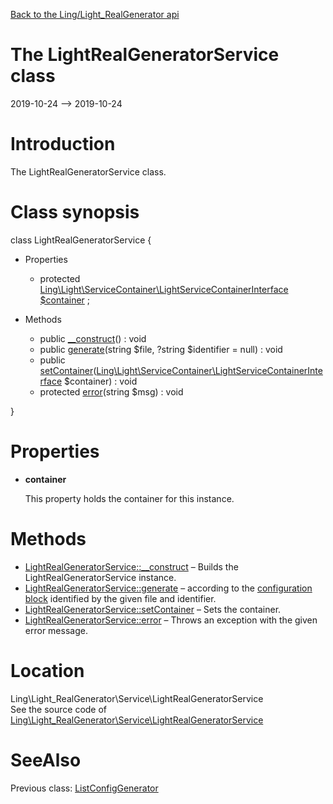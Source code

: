 [Back to the Ling/Light_RealGenerator api](https://github.com/lingtalfi/Light_RealGenerator/blob/master/doc/api/Ling/Light_RealGenerator.md)



The LightRealGeneratorService class
================
2019-10-24 --> 2019-10-24






Introduction
============

The LightRealGeneratorService class.



Class synopsis
==============


class <span class="pl-k">LightRealGeneratorService</span>  {

- Properties
    - protected [Ling\Light\ServiceContainer\LightServiceContainerInterface](https://github.com/lingtalfi/Light/blob/master/doc/api/Ling/Light/ServiceContainer/LightServiceContainerInterface.md) [$container](#property-container) ;

- Methods
    - public [__construct](https://github.com/lingtalfi/Light_RealGenerator/blob/master/doc/api/Ling/Light_RealGenerator/Service/LightRealGeneratorService/__construct.md)() : void
    - public [generate](https://github.com/lingtalfi/Light_RealGenerator/blob/master/doc/api/Ling/Light_RealGenerator/Service/LightRealGeneratorService/generate.md)(string $file, ?string $identifier = null) : void
    - public [setContainer](https://github.com/lingtalfi/Light_RealGenerator/blob/master/doc/api/Ling/Light_RealGenerator/Service/LightRealGeneratorService/setContainer.md)([Ling\Light\ServiceContainer\LightServiceContainerInterface](https://github.com/lingtalfi/Light/blob/master/doc/api/Ling/Light/ServiceContainer/LightServiceContainerInterface.md) $container) : void
    - protected [error](https://github.com/lingtalfi/Light_RealGenerator/blob/master/doc/api/Ling/Light_RealGenerator/Service/LightRealGeneratorService/error.md)(string $msg) : void

}




Properties
=============

- <span id="property-container"><b>container</b></span>

    This property holds the container for this instance.
    
    



Methods
==============

- [LightRealGeneratorService::__construct](https://github.com/lingtalfi/Light_RealGenerator/blob/master/doc/api/Ling/Light_RealGenerator/Service/LightRealGeneratorService/__construct.md) &ndash; Builds the LightRealGeneratorService instance.
- [LightRealGeneratorService::generate](https://github.com/lingtalfi/Light_RealGenerator/blob/master/doc/api/Ling/Light_RealGenerator/Service/LightRealGeneratorService/generate.md) &ndash; according to the [configuration block](https://github.com/lingtalfi/Light_RealGenerator/blob/master/doc/pages/realgen-configuration-block.md) identified by the given file and identifier.
- [LightRealGeneratorService::setContainer](https://github.com/lingtalfi/Light_RealGenerator/blob/master/doc/api/Ling/Light_RealGenerator/Service/LightRealGeneratorService/setContainer.md) &ndash; Sets the container.
- [LightRealGeneratorService::error](https://github.com/lingtalfi/Light_RealGenerator/blob/master/doc/api/Ling/Light_RealGenerator/Service/LightRealGeneratorService/error.md) &ndash; Throws an exception with the given error message.





Location
=============
Ling\Light_RealGenerator\Service\LightRealGeneratorService<br>
See the source code of [Ling\Light_RealGenerator\Service\LightRealGeneratorService](https://github.com/lingtalfi/Light_RealGenerator/blob/master/Service/LightRealGeneratorService.php)



SeeAlso
==============
Previous class: [ListConfigGenerator](https://github.com/lingtalfi/Light_RealGenerator/blob/master/doc/api/Ling/Light_RealGenerator/Generator/ListConfigGenerator.md)<br>

